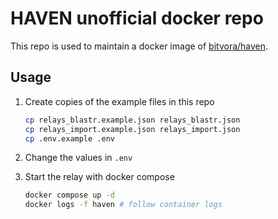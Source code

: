 # HAVEN unofficial docker repo

This repo is used to maintain a docker image of [bitvora/haven](https://github.com/bitvora/haven).

## Usage

1. Create copies of the example files in this repo

    ```bash
    cp relays_blastr.example.json relays_blastr.json
    cp relays_import.example.json relays_import.json
    cp .env.example .env
    ```

1. Change the values in `.env`
1. Start the relay with docker compose

    ```bash
    docker compose up -d
    docker logs -f haven # follow container logs
    ```
